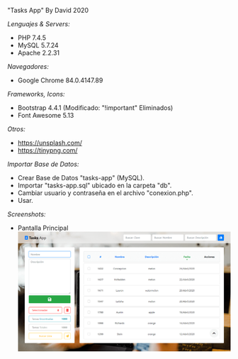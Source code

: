 "Tasks App" By David 2020

_Lenguajes & Servers:_

-   PHP 7.4.5
-   MySQL 5.7.24
-   Apache 2.2.31

_Navegadores:_

-   Google Chrome 84.0.4147.89

_Frameworks, Icons:_

-   Bootstrap 4.4.1 (Modificado: "!important" Eliminados)
-   Font Awesome 5.13

_Otros:_

-   https://unsplash.com/
-   https://tinypng.com/

_Importar Base de Datos:_

-   Crear Base de Datos "tasks-app" (MySQL).
-   Importar "tasks-app.sql" ubicado en la carpeta "db".
-   Cambiar usuario y contraseña en el archivo "conexion.php".
-   Usar.

_Screenshots:_

-   Pantalla Principal
    ![Pantalla Principal](previews/principal.png)
